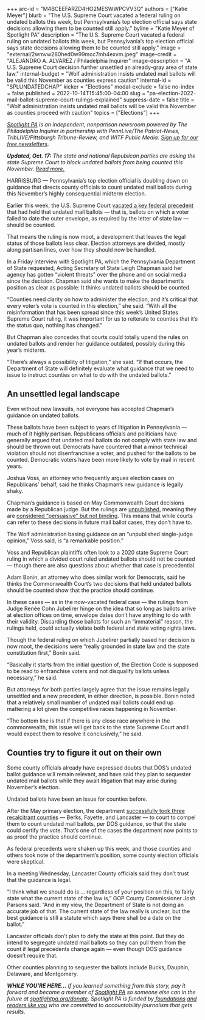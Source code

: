 +++
arc-id = "M4BCEEFARZD4HO2MESWWPCVV3Q"
authors = ["Katie Meyer"]
blurb = "The U.S. Supreme Court vacated a federal ruling on undated ballots this week, but Pennsylvania’s top election official says state decisions allowing them to be counted still apply."
byline = "Katie Meyer of Spotlight PA"
description = "The U.S. Supreme Court vacated a federal ruling on undated ballots this week, but Pennsylvania’s top election official says state decisions allowing them to be counted still apply."
image = "external/2wmvw280hed0w99mcc7mh4exvm.jpeg"
image-credit = "ALEJANDRO A. ALVAREZ / Philadelphia Inquirer"
image-description = "A U.S. Supreme Court decision further unsettled an already-gray area of state law."
internal-budget = "Wolf administration insists undated mail ballots will be valid this November as counties express caution"
internal-id = "SPLUNDATEDCHAP"
kicker = "Elections"
modal-exclude = false
no-index = false
published = 2022-10-14T15:45:00-04:00
slug = "pa-election-2022-mail-ballot-supreme-court-rulings-explained"
suppress-date = false
title = "Wolf administration insists undated mail ballots will be valid this November as counties proceed with caution"
topics = ["Elections"]
+++

<a href="https://www.spotlightpa.org/"><i>Spotlight PA</i></a><i> is an independent, nonpartisan newsroom powered by The Philadelphia Inquirer in partnership with PennLive/The Patriot-News, TribLIVE/Pittsburgh Tribune-Review, and WITF Public Media. </i><a href="https://www.spotlightpa.org/newsletters"><i>Sign up for our free newsletters</i></a><i>.</i>

<b><i>Updated, Oct. 17:</b> The state and national Republican parties are asking the state Supreme Court to block undated ballots from being counted this November. <a href="https://apnews.com/article/elections-pennsylvania-lawsuits-government-and-politics-2ada261b306c94edca4d4915667f2154">Read more.</a></i>

HARRISBURG — Pennsylvania’s top election official is doubling down on guidance that directs county officials to count undated mail ballots during this November’s highly consequential midterm election.

Earlier this week, the U.S. Supreme Court <a href="https://www.inquirer.com/politics/election/pennsylvania-undated-mail-ballots-us-supreme-court-20221011.html">vacated a key federal precedent</a> that had held that undated mail ballots — that is, ballots on which a voter failed to date the outer envelope, as required by the letter of state law — should be counted.

That means the ruling is now moot, a development that leaves the legal status of those ballots less clear. Election attorneys are divided, mostly along partisan lines, over how they should now be handled.

<script src="https://www.spotlightpa.org/embed.js" async></script><div data-spl-embed-version="1" data-spl-src="https://www.spotlightpa.org/embeds/newsletter/"></div>

In a Friday interview with Spotlight PA, which the Pennsylvania Department of State requested, Acting Secretary of State Leigh Chapman said her agency has gotten “violent threats” over the phone and on social media since the decision. Chapman said she wants to make the department’s position as clear as possible: It thinks undated ballots should be counted.

“Counties need clarity on how to administer the election, and it’s critical that every voter’s vote is counted in this election,” she said. “With all the misinformation that has been spread since this week’s United States Supreme Court ruling, it was important for us to reiterate to counties that it’s the status quo, nothing has changed.”

But Chapman also concedes that courts could totally upend the rules on undated ballots and render her guidance outdated, possibly during this year’s midterm.

“There’s always a possibility of litigation,” she said. “If that occurs, the Department of State will definitely evaluate what guidance that we need to issue to instruct counties on what to do with the undated ballots.”

## An unsettled legal landscape

Even without new lawsuits, not everyone has accepted Chapman’s guidance on undated ballots.

These ballots have been subject to years of litigation in Pennsylvania — much of it highly partisan. Republicans officials and politicians have generally argued that undated mail ballots do not comply with state law and should be thrown out. Democrats have countered that a minor technical violation should not disenfranchise a voter, and pushed for the ballots to be counted. Democratic voters have been more likely to vote by mail in recent years.

Joshua Voss, an attorney who frequently argues election cases on Republicans’ behalf, said he thinks Chapman’s new guidance is legally shaky.

Chapman’s guidance is based on May Commonwealth Court decisions made by a Republican judge. But the rulings are <a href="https://web.archive.org/web/20221210191707/https://kb.osu.edu/bitstream/handle/1811/64261/OSLJ_V46N2_0313.pdf">unpublished</a>, meaning they are <a href="https://www.law.uga.edu/sites/default/files/uploaded-files/Clutter%20WHICH_COURT_IS_BINDING_Painter-and-Mayer-FINAL.pdf">considered “persuasive” but not binding</a>. This means that while courts can refer to these decisions in future mail ballot cases, they don’t have to.

The Wolf administration basing guidance on an “unpublished single-judge opinion,” Voss said, is “a remarkable position.”

Voss and Republican plaintiffs often look to a 2020 state Supreme Court ruling in which a divided court ruled undated ballots should not be counted — though there are also questions about whether that case is precedential.

Adam Bonin, an attorney who does similar work for Democrats, said he thinks the Commonwealth Court’s two decisions that held undated ballots should be counted show that the practice should continue.

In these cases — as in the now-vacated federal case — the rulings from Judge Renée Cohn Jubelirer hinge on the idea that so long as ballots arrive at election offices on time, envelope dates don’t have anything to do with their validity. Discarding those ballots for such an “immaterial” reason, the rulings held, could actually violate both federal and state voting rights laws.

Though the federal ruling on which Jubelirer partially based her decision is now moot, the decisions were “really grounded in state law and the state constitution first,” Bonin said.

“Basically it starts from the initial question of, the Election Code is supposed to be read to enfranchise voters and not disqualify ballots unless necessary,” he said.

But attorneys for both parties largely agree that the issue remains legally unsettled and a new precedent, in either direction, is possible. Bonin noted that a relatively small number of undated mail ballots could end up mattering a lot given the competitive races happening in November.

“The bottom line is that if there is any close race anywhere in the commonwealth, this issue will get back to the state Supreme Court and I would expect them to resolve it conclusively,” he said.

## Counties try to figure it out on their own

Some county officials already have expressed doubts that DOS’s undated ballot guidance will remain relevant, and have said they plan to sequester undated mail ballots while they await litigation that may arise during November’s election.

Undated ballots have been an issue for counties before.

After the May primary election, the department <a href="https://www.wgal.com/article/pennsylvania-supreme-court-orders-counties-to-count-undated-mail-ballots/40944464">successfully took three recalcitrant counties</a> — Berks, Fayette, and Lancaster — to court to compel them to count undated mail ballots, per DOS guidance, so that the state could certify the vote. That’s one of the cases the department now points to as proof the practice should continue.

<script src="https://www.spotlightpa.org/embed.js" async></script><div data-spl-embed-version="1" data-spl-src="https://www.spotlightpa.org/embeds/donate/"></div>

As federal precedents were shaken up this week, and those counties and others took note of the department’s position, some county election officials were skeptical.

In a meeting Wednesday, Lancaster County officials said they don’t trust that the guidance is legal.

“I think what we should do is … regardless of your position on this, to fairly state what the current state of the law is,” GOP County Commissioner Josh Parsons said. “And in my view, the Department of State is not doing an accurate job of that. The current state of the law really is unclear, but the best guidance is still a statute which says there shall be a date on the ballot.”

Lancaster officials don’t plan to defy the state at this point. But they do intend to segregate undated mail ballots so they can pull them from the count if legal precedents change again — even though DOS guidance doesn’t require that.

Other counties planning to sequester the ballots include Bucks, Dauphin, Delaware, and Montgomery.

<i><b>WHILE YOU’RE HERE...</b></i><i> If you learned something from this story, pay it forward and become a member of </i><a href="https://www.spotlightpa.org/"><i>Spotlight PA</i></a><i> so someone else can in the future at </i><a href="https://www.spotlightpa.org/donate"><i>spotlightpa.org/donate</i></a><i>. Spotlight PA is funded by</i><a href="https://www.spotlightpa.org/support"><i> foundations</i></a><i> </i><a href="https://www.spotlightpa.org/support"><i>and readers like you</i></a><i> who are committed to accountability journalism that gets results.</i>
